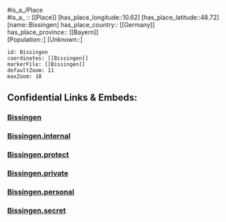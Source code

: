 ﻿---
location: [48.72,10.62] 
mapzoom: [7,12] 
mapmarker: city 
type: City
tags:
- geo/City


SpocWebEntityId: 29204
isDeleted: false
confidential: public

---
#is_a_/Place  
#is_a_ :: [[Place]] 
[has_place_longitude::10.62] 
[has_place_latitude::48.72] 
[name::Bissingen] 
has_place_country:: [[Germany]]  
has_place_province:: [[Bayern]]  
[Population::] 
[Unknown::] 


```leaflet
id: Bissingen
coordinates: [[Bissingen]] 
markerFile: [[Bissingen]] 
defaultZoom: 11 
maxZoom: 18
```


## Confidential Links & Embeds: 

### [Bissingen](/_public/Earth/Continent/Europe/Europe~Central/Germany/Germany~West/Bayern/counties~Bayern/Dillingen/cities~Dillingen/Bissingen.md) 

### [Bissingen.internal](/_internal/Earth/Continent/Europe/Europe~Central/Germany/Germany~West/Bayern/counties~Bayern/Dillingen/cities~Dillingen/Bissingen.internal.md) 

### [Bissingen.protect](/_protect/Earth/Continent/Europe/Europe~Central/Germany/Germany~West/Bayern/counties~Bayern/Dillingen/cities~Dillingen/Bissingen.protect.md) 

### [Bissingen.private](/_private/Earth/Continent/Europe/Europe~Central/Germany/Germany~West/Bayern/counties~Bayern/Dillingen/cities~Dillingen/Bissingen.private.md) 

### [Bissingen.personal](/_personal/Earth/Continent/Europe/Europe~Central/Germany/Germany~West/Bayern/counties~Bayern/Dillingen/cities~Dillingen/Bissingen.personal.md) 

### [Bissingen.secret](/_secret/Earth/Continent/Europe/Europe~Central/Germany/Germany~West/Bayern/counties~Bayern/Dillingen/cities~Dillingen/Bissingen.secret.md) 
